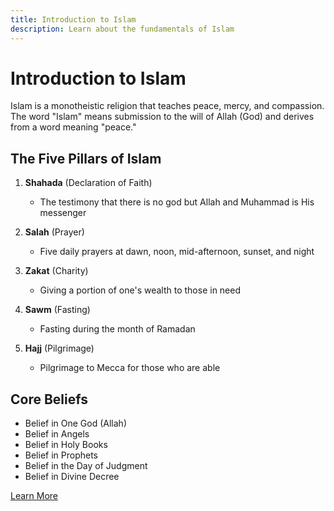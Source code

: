 ```yaml
---
title: Introduction to Islam
description: Learn about the fundamentals of Islam
---
```


# Introduction to Islam

Islam is a monotheistic religion that teaches peace, mercy, and compassion. The word "Islam" means submission to the will of Allah (God) and derives from a word meaning "peace."

## The Five Pillars of Islam

1. **Shahada** (Declaration of Faith)
   - The testimony that there is no god but Allah and Muhammad is His messenger

2. **Salah** (Prayer)
   - Five daily prayers at dawn, noon, mid-afternoon, sunset, and night

3. **Zakat** (Charity)
   - Giving a portion of one's wealth to those in need

4. **Sawm** (Fasting)
   - Fasting during the month of Ramadan

5. **Hajj** (Pilgrimage)
   - Pilgrimage to Mecca for those who are able

## Core Beliefs

- Belief in One God (Allah)
- Belief in Angels
- Belief in Holy Books
- Belief in Prophets
- Belief in the Day of Judgment
- Belief in Divine Decree

[Learn More](/about-islam) 